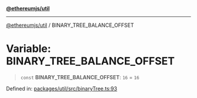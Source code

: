 [**@ethereumjs/util**](../README.md)

***

[@ethereumjs/util](../README.md) / BINARY\_TREE\_BALANCE\_OFFSET

# Variable: BINARY\_TREE\_BALANCE\_OFFSET

> `const` **BINARY\_TREE\_BALANCE\_OFFSET**: `16` = `16`

Defined in: [packages/util/src/binaryTree.ts:93](https://github.com/ethereumjs/ethereumjs-monorepo/blob/master/packages/util/src/binaryTree.ts#L93)
